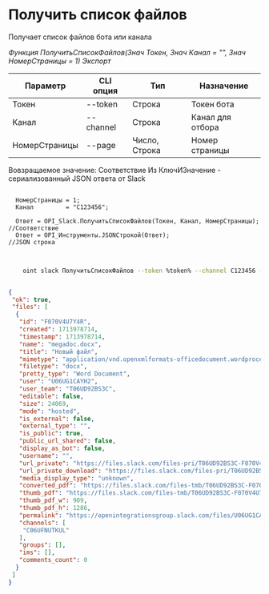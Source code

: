 ﻿---
sidebar_position: 1
---

# Получить список файлов
 Получает список файлов бота или канала


*Функция ПолучитьСписокФайлов(Знач Токен, Знач Канал = "", Знач НомерСтраницы = 1) Экспорт*

  | Параметр | CLI опция | Тип | Назначение |
  |-|-|-|-|
  | Токен | --token | Строка | Токен бота |
  | Канал | --channel | Строка | Канал для отбора |
  | НомерСтраницы | --page | Число, Строка | Номер страницы |

  
  Вовзращаемое значение:   Соответствие Из КлючИЗначение - сериализованный JSON ответа от Slack

```bsl title="Пример кода"
	
  НомерСтраницы = 1;
  Канал         = "C123456";

  Ответ = OPI_Slack.ПолучитьСписокФайлов(Токен, Канал, НомерСтраницы); //Соответствие
  Ответ = OPI_Инструменты.JSONСтрокой(Ответ);                          //JSON строка
	
```

```sh title="Пример команд CLI"
    
    oint slack ПолучитьСписокФайлов --token %token% --channel C123456 --page 1

```


```json title="Результат"

{
 "ok": true,
 "files": [
  {
   "id": "F070V4U7Y4R",
   "created": 1713978714,
   "timestamp": 1713978714,
   "name": "megadoc.docx",
   "title": "Новый файл",
   "mimetype": "application/vnd.openxmlformats-officedocument.wordprocessingml.document",
   "filetype": "docx",
   "pretty_type": "Word Document",
   "user": "U06UG1CAYH2",
   "user_team": "T06UD92BS3C",
   "editable": false,
   "size": 24069,
   "mode": "hosted",
   "is_external": false,
   "external_type": "",
   "is_public": true,
   "public_url_shared": false,
   "display_as_bot": false,
   "username": "",
   "url_private": "https://files.slack.com/files-pri/T06UD92BS3C-F070V4U7Y4R/megadoc.docx",
   "url_private_download": "https://files.slack.com/files-pri/T06UD92BS3C-F070V4U7Y4R/download/megadoc.docx",
   "media_display_type": "unknown",
   "converted_pdf": "https://files.slack.com/files-tmb/T06UD92BS3C-F070V4U7Y4R-417b34221e/megadoc_converted.pdf",
   "thumb_pdf": "https://files.slack.com/files-tmb/T06UD92BS3C-F070V4U7Y4R-417b34221e/megadoc_thumb_pdf.png",
   "thumb_pdf_w": 909,
   "thumb_pdf_h": 1286,
   "permalink": "https://openintegrationsgroup.slack.com/files/U06UG1CAYH2/F070V4U7Y4R/megadoc.docx",
   "channels": [
    "C06UFNUTKUL"
   ],
   "groups": [],
   "ims": [],
   "comments_count": 0
  }
 ]
}

```
